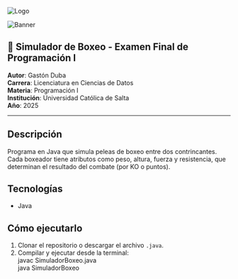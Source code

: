 ![Logo](https://www.brincar.org.ar/wp-content/uploads/2017/12/ucasal_c.png)
<!-- ![Banner](https://gamefabrique.com/storage/screenshots/genesis/evander-holyfields-real-deal-boxing-05.png) -->
![Banner](https://static1.thegamerimages.com/wordpress/wp-content/uploads/2019/11/Greatest-Heavyweights.jpg?q=50&fit=crop&w=525&dpr=1.5)
<!-- ![Banner](https://www.letsplaysega.com/wp-content/uploads/images/gen/Evander_Holyfields_Real_Deal_Boxing.png) -->

## 🥊 Simulador de Boxeo - Examen Final de Programación I  

**Autor**: Gastón Duba  
**Carrera**: Licenciatura en Ciencias de Datos  
**Materia**: Programación I  
**Institución**: Universidad Católica de Salta  
**Año**: 2025  

---

## Descripción  
Programa en Java que simula peleas de boxeo entre dos contrincantes. Cada boxeador tiene atributos como peso, altura, fuerza y resistencia, que determinan el resultado del combate (por KO o puntos).  

## Tecnologías  
- Java

## Cómo ejecutarlo  
1. Clonar el repositorio o descargar el archivo `.java`.  
2. Compilar y ejecutar desde la terminal:  
   javac SimuladorBoxeo.java  
   java SimuladorBoxeo
